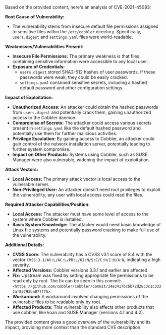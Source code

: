 Based on the provided content, here's an analysis of CVE-2021-45083:

**Root Cause of Vulnerability:**

*   The vulnerability stems from insecure default file permissions assigned to sensitive files within the `/etc/cobbler` directory. Specifically, `users.digest` and `settings.yaml` files were world-readable.

**Weaknesses/Vulnerabilities Present:**

*   **Insecure File Permissions:** The primary weakness is that files containing sensitive information were accessible to any local user.
*   **Exposure of Credentials:**
    *   `users.digest` stored SHA2-512 hashes of user passwords. If these passwords were weak, they could be easily cracked.
    *   `settings.yaml` contained sensitive secrets, including a hashed default password and other configuration settings.

**Impact of Exploitation:**

*   **Unauthorized Access:** An attacker could obtain the hashed passwords from `users.digest` and potentially crack them, gaining unauthorized access to the Cobbler daemon.
*   **Compromise of Secrets:** The attacker could access various secrets present in `settings.yaml` like the default hashed password and potentially use them for further malicious activities.
*   **Privilege Escalation:** By gaining access to Cobbler, an attacker could gain control of the network installation server, potentially leading to further system compromise.
*   **Impact on Other Products:** Systems using Cobbler, such as SUSE Manager were also vulnerable, widening the impact of exploitation.

**Attack Vectors:**

*   **Local Access:** The primary attack vector is local access to the vulnerable server.
*   **Non-Privileged User:** An attacker doesn't need root privileges to exploit the vulnerability, any user with local access could read the files.

**Required Attacker Capabilities/Position:**

*   **Local Access:** The attacker must have some level of access to the system where Cobbler is installed.
*   **Basic System Knowledge:** The attacker would need basic knowledge of Linux file systems and potentially password cracking to make full use of the vulnerability.

**Additional Details:**

*   **CVSS Score:** The vulnerability has a CVSS v3.1 score of 8.4 with the vector `CVSS:3.1/AV:L/AC:L/PR:L/UI:N/S:C/C:H/I:H/A:N`, indicating a high severity.
*   **Affected Versions:** Cobbler versions 3.3.1 and earlier are affected.
*   **Fix:** Upstream was fixed by setting appropriate file permissions to be read only by root. The fix can be seen in this commit: `<https://github.com/cobbler/cobbler/commit/34e3417bcbb72d28c3c1c3332af85793ba077f75>`.
*   **Workaround:** A workaround involved changing permissions of the vulnerable files to be readable only by root.
*   **Affected Products:** This vulnerability also affects other products that use cobbler, like koan and SUSE Manager (versions 4.1 and 4.2).

The provided content gives a good overview of the vulnerability and its impact, providing more context than the standard CVE description.